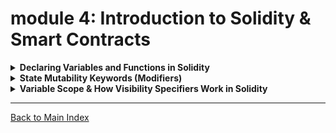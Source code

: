 # module 4:  Introduction to Solidity & Smart Contracts

<details>
<summary><strong> Declaring Variables and Functions in Solidity</strong></summary>

- 📝 **Introduction to Solidity syntax**
```
// SPDX-License-Identifier: MIT

pragma solidity //1. Enter solidity version here

//2. Create contract here

contract HelloWorld {

}
```
- 🔢 **How to declare variables** (`uint`, `string`, `address`, `bool`)
```
// SPDX-License-Identifier: MIT
pragma solidity ^0.8.19;

contract HelloWorld {
    // Declaring variables of different types
    uint public number = 42;         // Unsigned integer
    string public greeting = "Hello, World!";  // String
    address public owner;            // Ethereum address
    bool public isActive = true;     // Boolean
}
```

- 🏗 **State variables vs. local variables**

## Declaring Functions in Solidity

### **Function Visibility Types**

✅ **Public Functions (`public`)**
- Can be called **internally** (within the contract) and **externally** (from other contracts or users).
- Example: `publicFunction()` can be accessed by anyone.

✅ **Private Functions (`private`)**
- Can **only** be called inside the contract.
- Cannot be accessed by derived (inherited) contracts.
- Example: `_privateFunction()` is restricted to this contract only.

✅ **Internal Functions (`internal`)**
- Can **only** be called **inside the contract** and **by derived contracts** (inherited contracts).
- Similar to `private`, but allows child contracts to access the function.
- Example: `_internalFunction()` can be accessed within the contract and by inherited contracts.

✅ **External Functions (`external`)**
- Can **only** be called from outside the contract (not internally).
- Used when the function is meant for external calls.
- Example: `externalFunction()` can only be called externally.

### **Example Solidity Code**

```solidity
// SPDX-License-Identifier: MIT
pragma solidity ^0.8.19;

contract FunctionExample {
    uint private number = 10; // State variable

    // **Public Function** - Can be called by anyone
    function publicFunction() public view returns (uint) {
        return number;
    }

    // **Private Function** - Can only be called inside this contract
    function _privateFunction() private pure returns (string memory) {
        return "This is private";
    }

    // **Internal Function** - Can be called inside this contract and by inherited contracts
    function _internalFunction() internal pure returns (string memory) {
        return "This is internal";
    }

    // **External Function** - Can only be called from outside the contract
    function externalFunction() external pure returns (string memory) {
        return "This is external";
    }
}
```

### **Key Differences:**

| Function Type | Accessible Internally? | Accessible Externally? | Inherited by Child Contracts? |
| ------------- | ---------------------- | ---------------------- | ----------------------------- |
| `public`      | Yes                     | Yes                     | Yes                           |
| `private`     | Yes                     | No                      | No                            |
| `internal`    | Yes                     | No                      | Yes                           |
| `external`    | No                      | Yes                     | No                            |

### **How to Test:**

1. Call `publicFunction()` → Returns `number` (10).
2. Call `externalFunction()` **externally only**.
3. `_privateFunction()` **cannot** be called externally.
4. `_internalFunction()` **can be accessed by inherited contracts**.

This example keeps it simple while explaining function types in Solidity. 🚀


**💡 Interactive Task:**
- Use [Remix IDE](https://remix.ethereum.org/) to write and test a simple Solidity contract.

</details>
<details>
<summary><strong>State Mutability Keywords (Modifiers)</strong></summary>

- 🔍 **Understanding Function Mutability:**
  - `pure` → Cannot read or modify state variables.
  - `view` → Can read but not modify state variables.
  - `payable` → Allows the function to accept Ether.
- 🔥 **Example:**
  ```solidity
  contract MutabilityExample {
      uint public x;
      function setX(uint _x) public { x = _x; } // Modifies state
      function getX() public view returns (uint) { return x; } // Reads state
      function add(uint a, uint b) public pure returns (uint) { return a + b; } // No state access
  }
  ```
- 💡 **Interactive Task:**
  - Implement a function using all three mutability types and observe their effects.

</details>

<details>
<summary><strong>Variable Scope & How Visibility Specifiers Work in Solidity</strong></summary>

- 🔍 **Understanding where variables can be accessed** within a contract.
- 🏛 **Global, Local, and State Variables** in Solidity.
- 🧐 **Examples of scope limitations** and best practices.
- 🛠 **Debugging scope-related issues** in Solidity.
- 👁 **Understanding Solidity visibility specifiers**: `public`, `private`, `internal`, and `external`.
- ⚠ **Security considerations** when defining visibility.

### **Interactive Task:**
- Modify a Solidity contract to include both global and local variables, then analyze their scope.
- Analyze a real-world Solidity contract on [Remix IDE](https://remix.ethereum.org/) and [Etherscan](https://etherscan.io/) to identify visibility specifiers used.

</details>





---

[Back to Main Index](index.md)